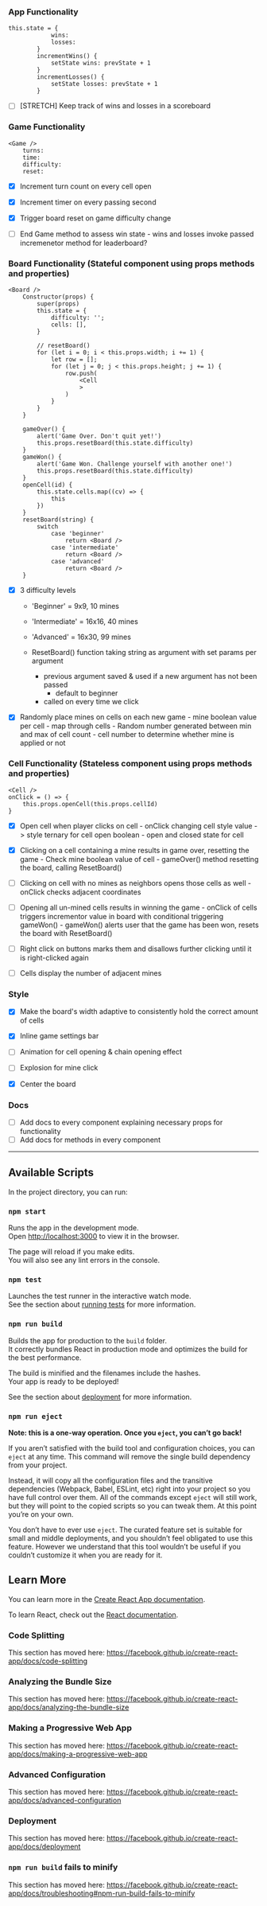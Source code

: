 ### App Functionality
    this.state = {
                wins:
                losses:
            }
            incrementWins() {
                setState wins: prevState + 1
            }
            incrementLosses() {
                setState losses: prevState + 1
            }

- [ ] [STRETCH] Keep track of wins and losses in a scoreboard

### Game Functionality
    <Game />
        turns:
        time:
        difficulty:
        reset:

- [x] Increment turn count on every cell open
- [x] Increment timer on every passing second
- [x] Trigger board reset on game difficulty change
- [ ] End Game method to assess win state
        - wins and losses invoke passed incremenetor method for leaderboard?


### Board Functionality (Stateful component using props methods and properties)
    <Board />
        Constructor(props) {
            super(props)
            this.state = {
                difficulty: '';
                cells: [],
            }

            // resetBoard()
            for (let i = 0; i < this.props.width; i += 1) {
                let row = [];
                for (let j = 0; j < this.props.height; j += 1) {
                    row.push(
                        <Cell 
                        >
                    )
                }
            }
        }

        gameOver() {
            alert('Game Over. Don't quit yet!')
            this.props.resetBoard(this.state.difficulty)
        }
        gameWon() {
            alert('Game Won. Challenge yourself with another one!')
            this.props.resetBoard(this.state.difficulty)
        }
        openCell(id) {
            this.state.cells.map((cv) => {
                this
            })
        }
        resetBoard(string) {
            switch
                case 'beginner'
                    return <Board />
                case 'intermediate'
                    return <Board />
                case 'advanced'
                    return <Board />
        }

- [x] 3 difficulty levels
    - 'Beginner' = 9x9, 10 mines
    - 'Intermediate' = 16x16, 40 mines
    - 'Advanced' = 16x30, 99 mines

    - ResetBoard() function taking string as argument with set params per argument 
        - previous argument saved & used if a new argument has not been passed
            - default to beginner
        - called on every time we click
- [x] Randomly place mines on cells on each new game
        - mine boolean value per cell
        - map through cells
        - Random number generated between min and max of cell count
        - cell number to determine whether mine is applied or not


### Cell Functionality (Stateless component using props methods and properties)
    <Cell />
    onClick = () => {
        this.props.openCell(this.props.cellId)
    }

- [x] Open cell when player clicks on cell
        - onClick changing cell style value -> style ternary for cell open boolean
        - open and closed state for cell
- [x] Clicking on a cell containing a mine results in game over, resetting the game
        - Check mine boolean value of cell
        - gameOver() method resetting the board, calling ResetBoard()
- [ ] Clicking on cell with no mines as neighbors opens those cells as well
        - onClick checks adjacent coordinates
- [ ] Opening all un-mined cells results in winning the game
        - onClick of cells triggers incrementor value in board with conditional triggering gameWon()
        - gameWon() alerts user that the game has been won, resets the board with ResetBoard()
- [ ] Right click on buttons marks them and disallows further clicking until it is right-clicked again
- [ ] Cells display the number of adjacent mines


### Style

- [x] Make the board's width adaptive to consistently hold the correct amount of cells
- [x] Inline game settings bar
- [ ] Animation for cell opening & chain opening effect
- [ ] Explosion for mine click
- [x] Center the board


### Docs

- [ ] Add docs to every component explaining necessary props for functionality
- [ ] Add docs for methods in every component

--------------------------------------------------------------------------------------------------------------------

## Available Scripts

In the project directory, you can run:

### `npm start`

Runs the app in the development mode.<br>
Open [http://localhost:3000](http://localhost:3000) to view it in the browser.

The page will reload if you make edits.<br>
You will also see any lint errors in the console.

### `npm test`

Launches the test runner in the interactive watch mode.<br>
See the section about [running tests](https://facebook.github.io/create-react-app/docs/running-tests) for more information.

### `npm run build`

Builds the app for production to the `build` folder.<br>
It correctly bundles React in production mode and optimizes the build for the best performance.

The build is minified and the filenames include the hashes.<br>
Your app is ready to be deployed!

See the section about [deployment](https://facebook.github.io/create-react-app/docs/deployment) for more information.

### `npm run eject`

**Note: this is a one-way operation. Once you `eject`, you can’t go back!**

If you aren’t satisfied with the build tool and configuration choices, you can `eject` at any time. This command will remove the single build dependency from your project.

Instead, it will copy all the configuration files and the transitive dependencies (Webpack, Babel, ESLint, etc) right into your project so you have full control over them. All of the commands except `eject` will still work, but they will point to the copied scripts so you can tweak them. At this point you’re on your own.

You don’t have to ever use `eject`. The curated feature set is suitable for small and middle deployments, and you shouldn’t feel obligated to use this feature. However we understand that this tool wouldn’t be useful if you couldn’t customize it when you are ready for it.

## Learn More

You can learn more in the [Create React App documentation](https://facebook.github.io/create-react-app/docs/getting-started).

To learn React, check out the [React documentation](https://reactjs.org/).

### Code Splitting

This section has moved here: https://facebook.github.io/create-react-app/docs/code-splitting

### Analyzing the Bundle Size

This section has moved here: https://facebook.github.io/create-react-app/docs/analyzing-the-bundle-size

### Making a Progressive Web App

This section has moved here: https://facebook.github.io/create-react-app/docs/making-a-progressive-web-app

### Advanced Configuration

This section has moved here: https://facebook.github.io/create-react-app/docs/advanced-configuration

### Deployment

This section has moved here: https://facebook.github.io/create-react-app/docs/deployment

### `npm run build` fails to minify

This section has moved here: https://facebook.github.io/create-react-app/docs/troubleshooting#npm-run-build-fails-to-minify
